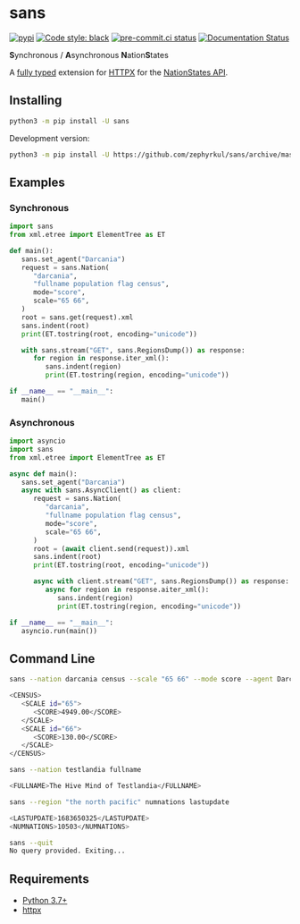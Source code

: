 # sans

[![pypi](https://pypi.org/project/sans/)](https://img.shields.io/pypi/v/sans.svg) [![Code style: black](https://github.com/ambv/black)](https://img.shields.io/badge/code%20style-black-000000.svg) [![pre-commit.ci status](https://results.pre-commit.ci/badge/github/Zephyrkul/sans/master.svg)](https://results.pre-commit.ci/latest/github/Zephyrkul/sans/master) [![Documentation Status](http://sans.readthedocs.org/en/latest/?badge=latest)](https://readthedocs.org/projects/sans/badge/?version=latest)

**S**ynchronous / **A**synchronous **N**ation**S**tates

A [fully typed](https://docs.python.org/3/library/typing.html>) extension for [HTTPX](https://www.python-httpx.org/) for the [NationStates API](https://www.nationstates.net/pages/api.html).

## Installing

```sh
python3 -m pip install -U sans
```

Development version:

```sh
python3 -m pip install -U https://github.com/zephyrkul/sans/archive/master.zip#egg=sans
```

## Examples

### Synchronous

```py
import sans
from xml.etree import ElementTree as ET

def main():
   sans.set_agent("Darcania")
   request = sans.Nation(
      "darcania",
      "fullname population flag census",
      mode="score",
      scale="65 66",
   )
   root = sans.get(request).xml
   sans.indent(root)
   print(ET.tostring(root, encoding="unicode"))

   with sans.stream("GET", sans.RegionsDump()) as response:
      for region in response.iter_xml():
         sans.indent(region)
         print(ET.tostring(region, encoding="unicode"))

if __name__ == "__main__":
   main()
```

### Asynchronous

```py
import asyncio
import sans
from xml.etree import ElementTree as ET

async def main():
   sans.set_agent("Darcania")
   async with sans.AsyncClient() as client:
      request = sans.Nation(
         "darcania",
         "fullname population flag census",
         mode="score",
         scale="65 66",
      )
      root = (await client.send(request)).xml
      sans.indent(root)
      print(ET.tostring(root, encoding="unicode"))

      async with client.stream("GET", sans.RegionsDump()) as response:
         async for region in response.aiter_xml():
            sans.indent(region)
            print(ET.tostring(region, encoding="unicode"))

if __name__ == "__main__":
   asyncio.run(main())
```

## Command Line

```sh
sans --nation darcania census --scale "65 66" --mode score --agent Darcania

<CENSUS>
   <SCALE id="65">
      <SCORE>4949.00</SCORE>
   </SCALE>
   <SCALE id="66">
      <SCORE>130.00</SCORE>
   </SCALE>
</CENSUS>

sans --nation testlandia fullname

<FULLNAME>The Hive Mind of Testlandia</FULLNAME>

sans --region "the north pacific" numnations lastupdate

<LASTUPDATE>1683650325</LASTUPDATE>
<NUMNATIONS>10503</NUMNATIONS>

sans --quit
No query provided. Exiting...
```

## Requirements

-  [Python 3.7+](https://www.python.org/)
-  [httpx](https://pypi.org/project/httpx/)
